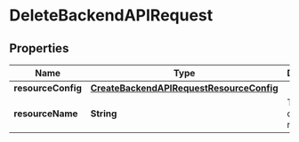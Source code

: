 

# DeleteBackendAPIRequest


## Properties

| Name | Type | Description | Notes |
|------------ | ------------- | ------------- | -------------|
|**resourceConfig** | [**CreateBackendAPIRequestResourceConfig**](CreateBackendAPIRequestResourceConfig.md) |  |  [optional] |
|**resourceName** | **String** | The name of this resource. |  |



